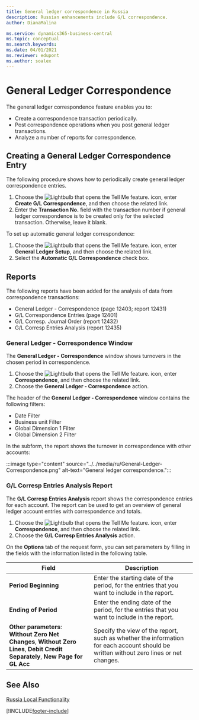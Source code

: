```yaml
---
title: General ledger correspondence in Russia
description: Russian enhancements include G/L correspondence.
author: DianaMalina

ms.service: dynamics365-business-central
ms.topic: conceptual
ms.search.keywords:
ms.date: 04/01/2021
ms.reviewer: edupont
ms.author: soalex
---
```

# General Ledger Correspondence

The general ledger correspondence feature enables you to: 

- Create a correspondence transaction periodically.
- Post correspondence operations when you post general ledger transactions.
- Analyze a number of reports for correspondence.

## Creating a General Ledger Correspondence Entry

The following procedure shows how to periodically create general ledger correspondence entries.

1. Choose the ![Lightbulb that opens the Tell Me feature.](../../media/ui-search/search_small.png "Tell me what you want to do") icon, enter **Create G/L Correspondence**, and then choose the related link.
2. Enter the **Transaction No.** field with the transaction number if general ledger correspondence is to be created only for the selected transaction. Otherwise, leave it blank.

To set up automatic general ledger correspondence:

1. Choose the ![Lightbulb that opens the Tell Me feature.](../../media/ui-search/search_small.png "Tell me what you want to do") icon, enter **General Ledger Setup**, and then choose the related link.
2. Select the **Automatic G/L Correspondence** check box.

## Reports

The following reports have been added for the analysis of data from correspondence transactions:

- General Ledger - Correspondence (page 12403; report 12431)
- G/L Correspondence Entries (page 12401)
- G/L Corresp. Journal Order (report 12432)
- G/L Corresp Entries Analysis (report 12435)

### General Ledger - Correspondence Window

The **General Ledger - Correspondence** window shows turnovers in the chosen period in correspondence.

1. Choose the ![Lightbulb that opens the Tell Me feature.](../../media/ui-search/search_small.png "Tell me what you want to do") icon, enter **Correspondence**, and then choose the related link.
2. Choose the **General Ledger - Correspondence** action.

The header of the **General Ledger - Correspondence** window contains the following filters:

- Date Filter
- Business unit Filter
- Global Dimension 1 Filter
- Global Dimension 2 Filter

In the subform, the report shows the turnover in correspondence with other accounts:

:::image type="content" source="../../media/ru/General-Ledger-Correspondence.png" alt-text="General ledger correspondence.":::

### G/L Corresp Entries Analysis Report

The **G/L Corresp Entries Analysis** report shows the correspondence entries for each account. The report can be used to get an overview of general ledger account entries with correspondence and totals.

1. Choose the ![Lightbulb that opens the Tell Me feature.](../../media/ui-search/search_small.png "Tell me what you want to do") icon, enter **Correspondence**, and then choose the related link.
2. Choose the **G/L Corresp Entries Analysis** action.

On the **Options** tab of the request form, you can set parameters by filling in the fields with the information listed in the following table.

| Field                  | Description                                                  |
| ---------------------- | ------------------------------------------------------------ |
| **Period Beginning**   | Enter the starting date of the period, for the entries that you want to include in the report. |
| **Ending of Period**   | Enter the ending date of the period, for the entries that you want to include in the report. |
| **Other parameters**:<br />**Without Zero Net Changes**, **Without Zero Lines**, **Debit Credit Separately**, **New Page for GL Acc** | Specify the view of the report, such as whether the information for each account should be written without zero lines or net changes. |

## See Also

[Russia Local Functionality](russia-local-functionality.md)


[!INCLUDE[footer-include](../../includes/footer-banner.md)]